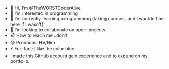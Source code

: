- 👋 Hi, I’m @TheWORSTCoderAlive
- 👀 I’m interested in programming
- 🌱 I’m currently learning prrogramming (taking courses, and I wouldn't be here if I wasn't)
- 💞️ I’m looking to collaborate on open-projects
- 📫 How to reach me...don't
- 😄 Pronouns: He/Him 
- ⚡ Fun fact: I like the color blue
- I made this Github account gain experience and to expand on my portfolio.

<!---
TheWORSTCoderAlive/TheWORSTCoderAlive is a ✨ special ✨ repository because its `README.md` (this file) appears on your GitHub profile.
You can click the Preview link to take a look at your changes.
--->
